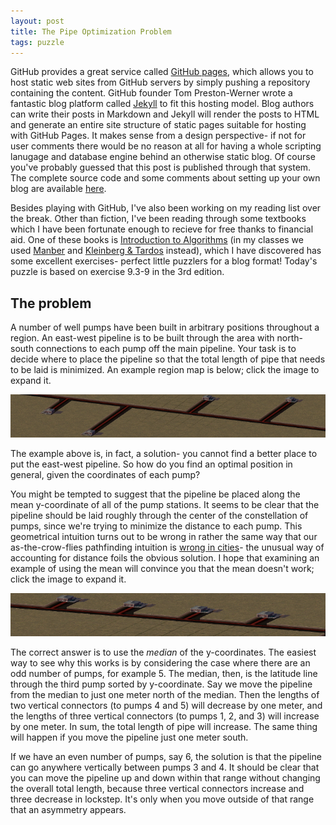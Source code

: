 ```yaml
---
layout: post
title: The Pipe Optimization Problem
tags: puzzle
---
```


GitHub provides a great service called [GitHub pages](http://pages.github.com/), which allows you to host static web sites from GitHub servers by simply pushing a repository containing the content. GitHub founder Tom Preston-Werner wrote a fantastic blog platform called [Jekyll](https://github.com/mojombo/jekyll/) to fit this hosting model. Blog authors can write their posts in Markdown and Jekyll will render the posts to HTML and generate an entire site structure of static pages suitable for hosting with GitHub Pages. It makes sense from a design perspective- if not for user comments there would be no reason at all for having a whole scripting lanugage and database engine behind an otherwise static blog. Of course you've probably guessed that this post is published through that system. The complete source code and some comments about setting up your own blog are available [here](https://github.com/briangordon/briangordon.github.com). 

Besides playing with GitHub, I've also been working on my reading list over the break. Other than fiction, I've been reading through some textbooks which I have been fortunate enough to recieve for free thanks to financial aid. One of these books is [Introduction to Algorithms](http://mitpress.mit.edu/algorithms/) (in my classes we used [Manber](http://www.amazon.com/Introduction-Algorithms-Creative-Udi-Manber/dp/0201120372) and [Kleinberg & Tardos](http://www.amazon.com/Algorithm-Design-Jon-Kleinberg/dp/0321295358) instead), which I have discovered has some excellent exercises- perfect little puzzlers for a blog format! Today's puzzle is based on exercise 9.3-9 in the 3rd edition.

## The problem

A number of well pumps have been built in arbitrary positions throughout a region. An east-west pipeline is to be built through the area with north-south connections to each pump off the main pipeline. Your task is to decide where to place the pipeline so that the total length of pipe that needs to be laid is minimized. An example region map is below; click the image to expand it. 

[![An overhead map showing four pump stations. A pipe runs east-west through the center of the area. Shorter pipes running north-south connect each pump station to its closest point on the main east-west pipe.](/images/optimal-thumb.png)](/images/optimal.png)

The example above is, in fact, a solution- you cannot find a better place to put the east-west pipeline. So how do you find an optimal position in general, given the coordinates of each pump?

You might be tempted to suggest that the pipeline be placed along the mean y-coordinate of all of the pump stations. It seems to be clear that the pipeline should be laid roughly through the center of the constellation of pumps, since we're trying to minimize the distance to each pump. This geometrical intuition turns out to be wrong in rather the same way that our as-the-crow-flies pathfinding intuition is [wrong in cities](https://en.wikipedia.org/wiki/Taxicab_geometry)- the unusual way of accounting for distance foils the obvious solution. I hope that examining an example of using the mean will convince you that the mean doesn't work; click the image to expand it.

[![An overhead map showing five pump stations. A pipe runs east-west through approximately the mean of the y-coordinates of the pumps. Shorter pipes running north-south connect each pump station to its closest point on the main east-west pipe.](/images/suboptimal-thumb.png)](/images/suboptimal.png)

The correct answer is to use the *median* of the y-coordinates. The easiest way to see why this works is by considering the case where there are an odd number of pumps, for example 5. The median, then, is the latitude line through the third pump sorted by y-coordinate. Say we move the pipeline from the median to just one meter north of the median. Then the lengths of two vertical connectors (to pumps 4 and 5) will decrease by one meter, and the lengths of three vertical connectors (to pumps 1, 2, and 3) will increase by one meter. In sum, the total length of pipe will increase. The same thing will happen if you move the pipeline just one meter south.

If we have an even number of pumps, say 6, the solution is that the pipeline can go anywhere vertically between pumps 3 and 4. It should be clear that you can move the pipeline up and down within that range without changing the overall total length, because three vertical connectors increase and three decrease in lockstep. It's only when you move outside of that range that an asymmetry appears.